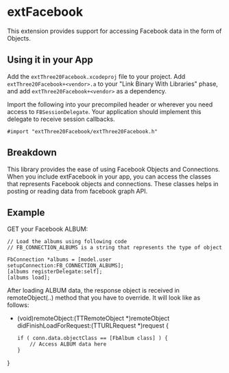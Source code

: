 extFacebook
===========

This extension provides support for accessing Facebook data in the form of Objects.

Using it in your App
--------------------

Add the `extThree20Facebook.xcodeproj` file to your project. Add `extThree20Facebook+<vendor>.a` to your
"Link Binary With Libraries" phase, and add `extThree20Facebook+<vendor>` as a dependency.

Import the following into your precompiled header or wherever you need access to
`FBSessionDelegate`. Your application should implement this delegate to receive session callbacks.

    #import "extThree20Facebook/extThree20Facebook.h"

Breakdown
---------

This library provides the ease of using Facebook Objects and Connections. When you include extFacebook in your app, you 
can access the classes that represents Facebook objects and connections. These classes helps in posting or reading data from facebook graph API.

Example
-------

GET your Facebook ALBUM:

    // Load the albums using following code
    // FB_CONNECTION_ALBUMS is a string that represents the type of object

    FbConnection *albums = [model.user setupConnection:FB_CONNECTION_ALBUMS];
    [albums registerDelegate:self];
    [albums load];

After loading ALBUM data, the response object is received in remoteObject(..) method that you have to override. It will look like as follows:

- (void)remoteObject:(TTRemoteObject *)remoteObject didFinishLoadForRequest:(TTURLRequest *)request {
    
      if ( conn.data.objectClass == [FbAlbum class] ) {
          // Access ALBUM data here
      }
}

